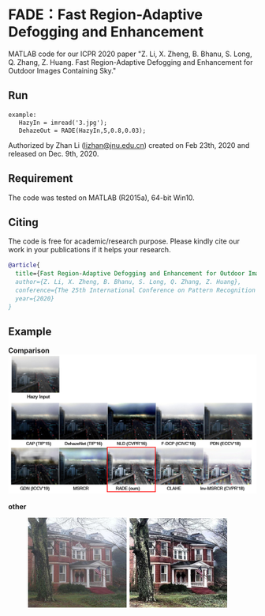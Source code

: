 # FADE：Fast Region-Adaptive Defogging and Enhancement

MATLAB code for our ICPR 2020 paper "Z. Li, X. Zheng, B. Bhanu, S. Long, Q. Zhang, Z. Huang. Fast Region-Adaptive Defogging and Enhancement for Outdoor Images Containing Sky."  
## Run
````
example:
   HazyIn = imread('3.jpg'); 
   DehazeOut = RADE(HazyIn,5,0.8,0.03);
````
Authorized by Zhan Li (lizhan@jnu.edu.cn) created on Feb 23th, 2020 and released on Dec. 9th, 2020.

## Requirement
The code was tested on MATLAB (R2015a), 64-bit Win10.  

## Citing 

The code is free for academic/research purpose. Please kindly cite our work in your publications if it helps your research.  

```BibTeX
@article{
  title={Fast Region-Adaptive Defogging and Enhancement for Outdoor Images Containing Sky},
  author={Z. Li, X. Zheng, B. Bhanu, S. Long, Q. Zhang, Z. Huang},
  conference={The 25th International Conference on Pattern Recognition (ICPR). IEEE, Milan, Italy. 2021, 10th-15th Jan},
  year={2020}
}
```
## Example
**Comparison**
![1](./Example/1.PNG)

**other**
<figure class="half">
    <img src="./Example/2.jpg" width="200">
    <img src="./Example/3.jpg" width="200">
</figure>

